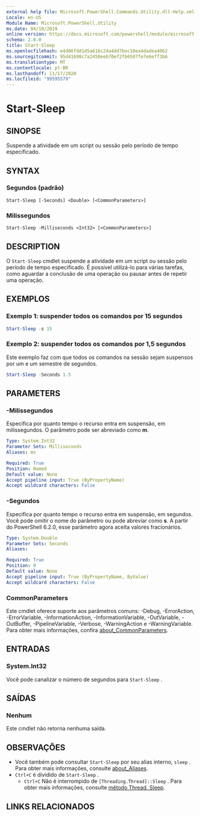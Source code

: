```yaml
---
external help file: Microsoft.PowerShell.Commands.Utility.dll-Help.xml
Locale: en-US
Module Name: Microsoft.PowerShell.Utility
ms.date: 04/10/2019
online version: https://docs.microsoft.com/powershell/module/microsoft.powershell.utility/start-sleep?view=powershell-7.2&WT.mc_id=ps-gethelp
schema: 2.0.0
title: Start-Sleep
ms.openlocfilehash: e4d06fdd1d5a616c24a4dd7bec10ea4dadea4062
ms.sourcegitcommit: 95d41698c7a2450eeb70ef2fb6507fe7e6eff3b6
ms.translationtype: MT
ms.contentlocale: pt-BR
ms.lasthandoff: 11/17/2020
ms.locfileid: "99595579"
---
```

# Start-Sleep

## SINOPSE
Suspende a atividade em um script ou sessão pelo período de tempo especificado.

## SYNTAX

### Segundos (padrão)

```
Start-Sleep [-Seconds] <Double> [<CommonParameters>]
```

### Milissegundos

```
Start-Sleep -Milliseconds <Int32> [<CommonParameters>]
```

## DESCRIPTION

O `Start-Sleep` cmdlet suspende a atividade em um script ou sessão pelo período de tempo especificado. É possível utilizá-lo para várias tarefas, como aguardar a conclusão de uma operação ou pausar antes de repetir uma operação.

## EXEMPLOS

### Exemplo 1: suspender todos os comandos por 15 segundos

```powershell
Start-Sleep -s 15
```

### Exemplo 2: suspender todos os comandos por 1,5 segundos

Este exemplo faz com que todos os comandos na sessão sejam suspensos por um e um semestre de segundos.

```powershell
Start-Sleep -Seconds 1.5
```

## PARAMETERS

### -Milissegundos

Especifica por quanto tempo o recurso entra em suspensão, em milissegundos. O parâmetro pode ser abreviado como **m**.

```yaml
Type: System.Int32
Parameter Sets: Milliseconds
Aliases: ms

Required: True
Position: Named
Default value: None
Accept pipeline input: True (ByPropertyName)
Accept wildcard characters: False
```

### -Segundos

Especifica por quanto tempo o recurso entra em suspensão, em segundos. Você pode omitir o nome do parâmetro ou pode abreviar como **s**. A partir do PowerShell 6.2.0, esse parâmetro agora aceita valores fracionários.

```yaml
Type: System.Double
Parameter Sets: Seconds
Aliases:

Required: True
Position: 0
Default value: None
Accept pipeline input: True (ByPropertyName, ByValue)
Accept wildcard characters: False
```

### CommonParameters

Este cmdlet oferece suporte aos parâmetros comuns: -Debug, -ErrorAction, -ErrorVariable, -InformationAction, -InformationVariable, -OutVariable, -OutBuffer, -PipelineVariable, -Verbose, -WarningAction e -WarningVariable. Para obter mais informações, confira [about_CommonParameters](../Microsoft.PowerShell.Core/About/about_CommonParameters.md).

## ENTRADAS

### System.Int32

Você pode canalizar o número de segundos para `Start-Sleep` .

## SAÍDAS

### Nenhum

Este cmdlet não retorna nenhuma saída.

## OBSERVAÇÕES

- Você também pode consultar `Start-Sleep` por seu alias interno, `sleep` . Para obter mais informações, consulte [about_Aliases](../Microsoft.PowerShell.Core/About/about_Aliases.md).
- `Ctrl+C` é dividido de `Start-Sleep` .
  - `Ctrl+C` Não é interrompido de `[Threading.Thread]::Sleep` . Para obter mais informações, consulte [método Thread. Sleep](/dotnet/api/system.threading.thread.sleep).

## LINKS RELACIONADOS

